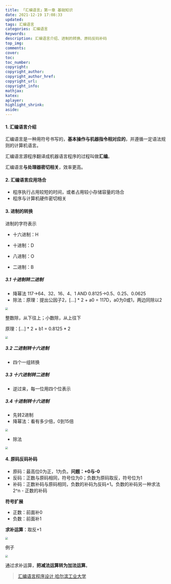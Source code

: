 ```yaml
---
title: 「汇编语言」第一章 基础知识
date: 2021-12-19 17:08:33
updated:
tags: 汇编语言
categories: 汇编语言
keywords: 
description: 汇编语言介绍、进制的转换、原码反码补码
top_img:
comments:
cover:
toc:
toc_number:
copyright:
copyright_author:
copyright_author_href:
copyright_url:
copyright_info:
mathjax:
katex:
aplayer:
highlight_shrink:
aside:
---
```


#### 1. 汇编语言介绍

汇编语言是一种用符号书写的，**基本操作与机器指令相对应的**，并遵循一定语法规则的计算机语言。

汇编语言源程序翻译成机器语言程序的过程叫做**汇编**。

汇编语言**与处理器密切相关**，效率更高。

#### 2. 汇编语言应用场合

+ 程序执行占用较短的时间，或者占用较小存储容量的场合
+ 程序与计算机硬件密切相关

#### 3. 进制的转换

进制的字符表示

+ 十六进制：H

+ 十进制：D

+ 八进制：O

+ 二进制：B

##### 3.1 十进制转二进制

+ 降幂法 117->64、32、16、4、1 AND 0.8125->0.5、0.25、0.0625
+ 除法：原理：提出公因子2，[...] * 2 + a0 = 117D，a0为0或1，两边同除以2

<img src="https://cdn.jsdelivr.net/gh/mbfjllybl/pictures-bed/202112091443867.png" style="zoom: 50%;" />

整数除，从下往上；小数除，从上往下

原理：[...] * 2 + b1 = 0.8125 * 2

<img src="https://cdn.jsdelivr.net/gh/mbfjllybl/pictures-bed/202112091448639.png" style="zoom:50%;" />

##### 3.2 二进制转十六进制

+ 四个一组转换

##### 3.3 十六进制转二进制

+ 逆过来，每一位用四个位表示

##### 3.4 十进制转十六进制

+ 先转2进制
+ 降幂法：看有多少倍，0到15倍

<img src="https://cdn.jsdelivr.net/gh/mbfjllybl/pictures-bed/202112091501959.png" style="zoom:50%;" />

+ 除法

<img src="https://cdn.jsdelivr.net/gh/mbfjllybl/pictures-bed/202112091506459.png" style="zoom:50%;" />

#### 4. 原码反码补码

+ 原码：最高位0为正，1为负。**问题：+0与-0**
+ 反码：正数与原码相同，符号位为0；负数为原码取反，符号位为1
+ 补码：正数补码与原码相同，负数的补码为反码+1。负数的补码另一种求法2^n - 正数的补码

**符号扩展**

+  正数：前面补0
+ 负数：前面补1

**求补运算**：取反+1

<img src="https://cdn.jsdelivr.net/gh/mbfjllybl/pictures-bed/202112091525446.png" style="zoom:50%;" />

例子

<img src="https://cdn.jsdelivr.net/gh/mbfjllybl/pictures-bed/202112091528742.png" style="zoom:50%;" />

通过求补运算，**把减法运算转为加法运算**。

> [汇编语言程序设计 哈尔滨工业大学](https://www.bilibili.com/video/BV1eV41117m4?p=1)